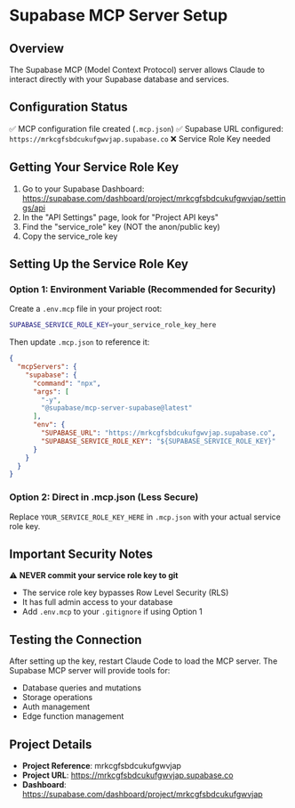 # Supabase MCP Server Setup

## Overview
The Supabase MCP (Model Context Protocol) server allows Claude to interact directly with your Supabase database and services.

## Configuration Status
✅ MCP configuration file created (`.mcp.json`)
✅ Supabase URL configured: `https://mrkcgfsbdcukufgwvjap.supabase.co`
❌ Service Role Key needed

## Getting Your Service Role Key

1. Go to your Supabase Dashboard: https://supabase.com/dashboard/project/mrkcgfsbdcukufgwvjap/settings/api
2. In the "API Settings" page, look for "Project API keys"
3. Find the "service_role" key (NOT the anon/public key)
4. Copy the service_role key

## Setting Up the Service Role Key

### Option 1: Environment Variable (Recommended for Security)
Create a `.env.mcp` file in your project root:
```bash
SUPABASE_SERVICE_ROLE_KEY=your_service_role_key_here
```

Then update `.mcp.json` to reference it:
```json
{
  "mcpServers": {
    "supabase": {
      "command": "npx",
      "args": [
        "-y",
        "@supabase/mcp-server-supabase@latest"
      ],
      "env": {
        "SUPABASE_URL": "https://mrkcgfsbdcukufgwvjap.supabase.co",
        "SUPABASE_SERVICE_ROLE_KEY": "${SUPABASE_SERVICE_ROLE_KEY}"
      }
    }
  }
}
```

### Option 2: Direct in .mcp.json (Less Secure)
Replace `YOUR_SERVICE_ROLE_KEY_HERE` in `.mcp.json` with your actual service role key.

## Important Security Notes
⚠️ **NEVER commit your service role key to git**
- The service role key bypasses Row Level Security (RLS)
- It has full admin access to your database
- Add `.env.mcp` to your `.gitignore` if using Option 1

## Testing the Connection
After setting up the key, restart Claude Code to load the MCP server. The Supabase MCP server will provide tools for:
- Database queries and mutations
- Storage operations
- Auth management
- Edge function management

## Project Details
- **Project Reference**: mrkcgfsbdcukufgwvjap
- **Project URL**: https://mrkcgfsbdcukufgwvjap.supabase.co
- **Dashboard**: https://supabase.com/dashboard/project/mrkcgfsbdcukufgwvjap